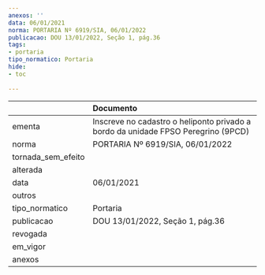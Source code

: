 ```yaml
---
anexos: ''
data: 06/01/2021
norma: PORTARIA Nº 6919/SIA, 06/01/2022
publicacao: DOU 13/01/2022, Seção 1, pág.36
tags:
- portaria
tipo_normatico: Portaria
hide: 
- toc 
 
---
```


|                    | Documento                                                                         |
|:-------------------|:----------------------------------------------------------------------------------|
| ementa             | Inscreve no cadastro o heliponto privado a bordo da unidade FPSO Peregrino (9PCD) |
| norma              | PORTARIA Nº 6919/SIA, 06/01/2022                                                  |
| tornada_sem_efeito |                                                                                   |
| alterada           |                                                                                   |
| data               | 06/01/2021                                                                        |
| outros             |                                                                                   |
| tipo_normatico     | Portaria                                                                          |
| publicacao         | DOU 13/01/2022, Seção 1, pág.36                                                   |
| revogada           |                                                                                   |
| em_vigor           |                                                                                   |
| anexos             |                                                                                   |